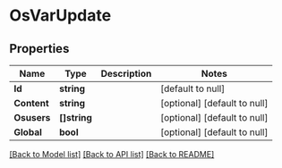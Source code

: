# OsVarUpdate

## Properties
Name | Type | Description | Notes
------------ | ------------- | ------------- | -------------
**Id** | **string** |  | [default to null]
**Content** | **string** |  | [optional] [default to null]
**Osusers** | **[]string** |  | [optional] [default to null]
**Global** | **bool** |  | [optional] [default to null]

[[Back to Model list]](../README.md#documentation-for-models) [[Back to API list]](../README.md#documentation-for-api-endpoints) [[Back to README]](../README.md)

